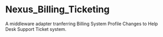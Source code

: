 # Nexus_Billing_Ticketing
A middleware adapter tranferring Billing System Profile Changes to Help Desk Support Ticket system. 
